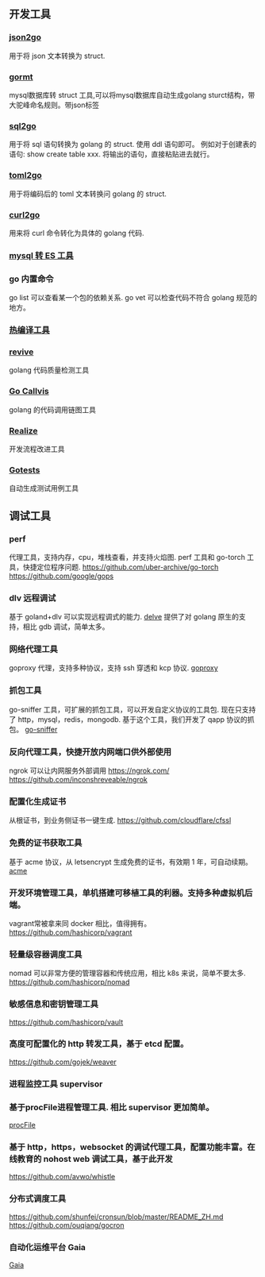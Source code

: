 ## 开发工具


### [json2go](https://mholt.github.io/json-to-go/)
用于将 json 文本转换为 struct.

### [gormt](https://github.com/xxjwxc/gormt)
mysql数据库转 struct 工具,可以将mysql数据库自动生成golang sturct结构，带大驼峰命名规则。带json标签

### [sql2go](http://stming.cn/tool/sql2go.html)
用于将 sql 语句转换为 golang 的 struct. 使用 ddl 语句即可。
例如对于创建表的语句: show create table xxx. 将输出的语句，直接粘贴进去就行。

### [toml2go](https://xuri.me/toml-to-go/)
用于将编码后的 toml 文本转换问 golang 的 struct.

### [curl2go](https://mholt.github.io/curl-to-go/)
用来将 curl 命令转化为具体的 golang 代码.

### [mysql 转 ES 工具](http://www.ischoolbar.com/EsParser/)

### go 内置命令
go list 可以查看某一个包的依赖关系.
go vet 可以检查代码不符合 golang 规范的地方。

### [热编译工具](https://github.com/silenceper/gowatch)


### [revive](https://github.com/mgechev/revive)
golang 代码质量检测工具


### [Go Callvis](https://github.com/TrueFurby/go-callvis)
golang 的代码调用链图工具


### [Realize](https://github.com/oxequa/realize)
开发流程改进工具


### [Gotests](https://github.com/cweill/gotests)
自动生成测试用例工具


## 调试工具
### perf
代理工具，支持内存，cpu，堆栈查看，并支持火焰图.
perf 工具和 go-torch 工具，快捷定位程序问题.
https://github.com/uber-archive/go-torch
https://github.com/google/gops

### dlv 远程调试
基于 goland+dlv 可以实现远程调式的能力.
[delve](https://github.com/go-delve/delve)
提供了对 golang 原生的支持，相比 gdb 调试，简单太多。

### 网络代理工具
goproxy 代理，支持多种协议，支持 ssh 穿透和 kcp 协议.
[goproxy](https://github.com/snail007/goproxy)

### 抓包工具
go-sniffer 工具，可扩展的抓包工具，可以开发自定义协议的工具包. 现在只支持了 http，mysql，redis，mongodb.
基于这个工具，我们开发了 qapp 协议的抓包。
[go-sniffer](https://github.com/40t/go-sniffer)

### 反向代理工具，快捷开放内网端口供外部使用

ngrok 可以让内网服务外部调用
https://ngrok.com/
https://github.com/inconshreveable/ngrok

### 配置化生成证书
从根证书，到业务侧证书一键生成.
https://github.com/cloudflare/cfssl

### 免费的证书获取工具
基于 acme 协议，从 letsencrypt 生成免费的证书，有效期 1 年，可自动续期。
[acme](https://github.com/Neilpang/acme.sh)

### 开发环境管理工具，单机搭建可移植工具的利器。支持多种虚拟机后端。
vagrant常被拿来同 docker 相比，值得拥有。
https://github.com/hashicorp/vagrant

### 轻量级容器调度工具
nomad 可以非常方便的管理容器和传统应用，相比 k8s 来说，简单不要太多.
https://github.com/hashicorp/nomad

### 敏感信息和密钥管理工具
https://github.com/hashicorp/vault

### 高度可配置化的 http 转发工具，基于 etcd 配置。
https://github.com/gojek/weaver

### 进程监控工具 supervisor

### 基于procFile进程管理工具. 相比 supervisor 更加简单。
[procFile](https://github.com/ddollar/foreman)

### 基于 http，https，websocket 的调试代理工具，配置功能丰富。在线教育的 nohost web 调试工具，基于此开发

https://github.com/avwo/whistle

### 分布式调度工具

https://github.com/shunfei/cronsun/blob/master/README_ZH.md
https://github.com/ouqiang/gocron

### 自动化运维平台 Gaia

[Gaia](https://github.com/gaia-pipeline/gaia)